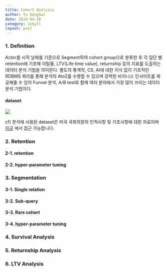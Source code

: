 ```yaml
---
title: Cohort Analysis
author: Yu Donghwi
date: 2019-04-28
category: Jekyll
layout: post
---
```


### 1. Definition ###

 Actor를 시작 날짜를 기준으로 Segment하여 cohort group으로 분류한 후 각 집단 별 retention에 기초해 이탈율, LTV(Life time value), returnship 등의 지표를 도출하는 데이터 분석 기법을 의미한다. 별도의 통계학, CS, AI에 대한 지식 없이 기초적인 RDBMS 쿼리를 통해 분석의 AtoZ를 수행할 수 있으며 강력한 비지니스 인사이트를 제공해줄 수 있어 Funnel 분석, A/B test와 함께 여러 분야에서 가장 많이 쓰이는 데이터 분석 기법이다.

#### dataset

![](https://github.com/user-attachments/assets/c06bf7cc-8e20-4468-a692-326e7d3f2981)


cf) 분석에 사용된 dataset은 미국 국회의원의 인적사항 및 기초사항에 대한 자료이며 [이곳][1] 에서 접근 가능합니다.


### 2. Retention ###

#### 2-1. retention ####

#### 2-2. hyper-parameter tuning ####

### 3. Segmentation ### 

#### 3-1. Single relation ####

#### 3-2. Sub-query ####

#### 3-3. Rare cohort ####

#### 3-4. hyper-parameter tuning ####

### 4. Survival Analysis ###

### 5. Returnship Analysis ###

### 6. LTV Analysis ###



[1]: https://github.com/YuDH-DS/YuDH-DS.github.io/tree/main/_posts/cohort%EB%B6%84%EC%84%9D%20raw%20data